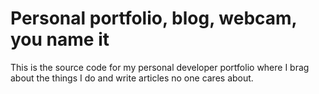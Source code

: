 # Personal portfolio, blog, webcam, you name it

This is the source code for my personal developer portfolio where I brag about
the things I do and write articles no one cares about.
